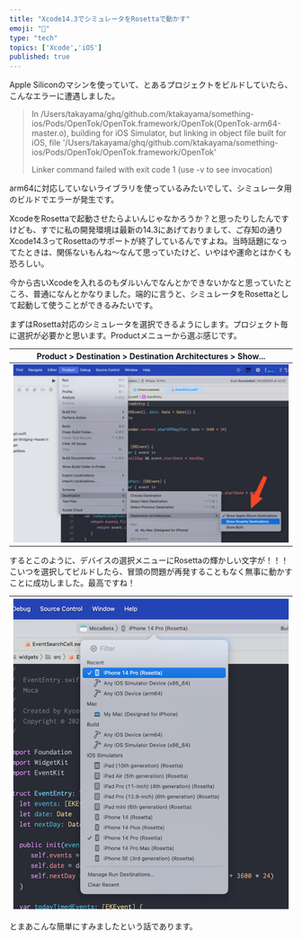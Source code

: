 ```yaml
---
title: "Xcode14.3でシミュレータをRosettaで動かす"
emoji: "🎼"
type: "tech"
topics: ['Xcode','iOS']
published: true
---
```


Apple Siliconのマシンを使っていて、とあるプロジェクトをビルドしていたら、こんなエラーに遭遇しました。

> In /Users/takayama/ghq/github.com/ktakayama/something-ios/Pods/OpenTok/OpenTok.framework/OpenTok(OpenTok-arm64-master.o), building for iOS Simulator, but linking in object file built for iOS, file '/Users/takayama/ghq/github.com/ktakayama/something-ios/Pods/OpenTok/OpenTok.framework/OpenTok'
>
> Linker command failed with exit code 1 (use -v to see invocation)

arm64に対応していないライブラリを使っているみたいでして、シミュレータ用のビルドでエラーが発生です。

XcodeをRosettaで起動させたらよいんじゃなかろうか？と思ったりしたんですけども、すでに私の開発環境は最新の14.3にあげておりまして、ご存知の通りXcode14.3ってRosettaのサポートが終了しているんですよね。当時話題になってたときは、関係ないもんね〜なんて思っていたけど、いやはや運命とはかくも恐ろしい。

今から古いXcodeを入れるのもダルいんでなんとかできないかなと思っていたところ、普通になんとかなりました。端的に言うと、シミュレータをRosettaとして起動して使うことができるみたいです。

まずはRosetta対応のシミュレータを選択できるようにします。プロジェクト毎に選択が必要かと思います。Productメニューから選ぶ感じです。

| Product > Destination > Destination Architectures > Show... |
| -- |
| ![](/images/33bf6049ae95e4/architectures.png) |

するとこのように、デバイスの選択メニューにRosettaの輝かしい文字が！！！こいつを選択してビルドしたら、冒頭の問題が再発することもなく無事に動かすことに成功しました。最高ですね！

| ![](/images/33bf6049ae95e4/simulator.png) |
| -- |

とまあこんな簡単にすみましたという話であります。


